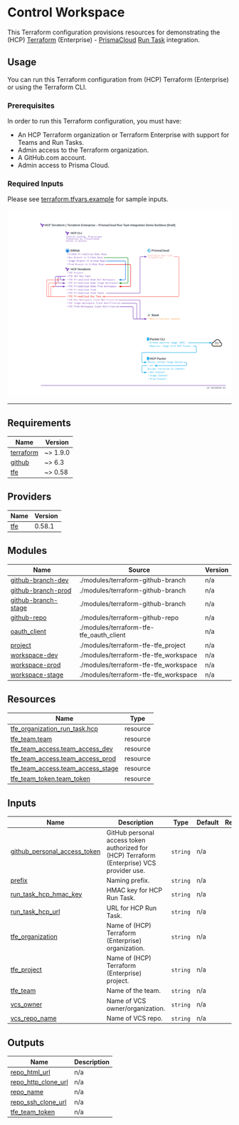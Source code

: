 # Control Workspace

This Terraform configuration provisions resources for demonstrating the (HCP) [Terraform](https://terraform.io) (Enterprise) - [PrismaCloud](https://www.paloaltonetworks.com/prisma/cloud) [Run Task](https://docs.prismacloud.io/en/enterprise-edition/content-collections/application-security/get-started/connect-code-and-build-providers/ci-cd-runs/add-terraform-run-tasks) integration.

## Usage

You can run this Terraform configuration from (HCP) Terraform (Enterprise) or using the Terraform CLI.

### Prerequisites
In order to run this Terraform configuration, you must have:
* An HCP Terraform organization or Terraform Enterprise with support for Teams and Run Tasks.
* Admin access to the Terraform organization.
* A GitHub.com account.
* Admin access to Prisma Cloud.

### Required Inputs
Please see [terraform.tfvars.example](terraform.tfvars.example) for sample inputs.

![Buildout overview](control.png?raw=true)


---

<!-- BEGIN_TF_DOCS -->
## Requirements

| Name | Version |
|------|---------|
| <a name="requirement_terraform"></a> [terraform](#requirement\_terraform) | ~> 1.9.0 |
| <a name="requirement_github"></a> [github](#requirement\_github) | ~> 6.3 |
| <a name="requirement_tfe"></a> [tfe](#requirement\_tfe) | ~> 0.58 |

## Providers

| Name | Version |
|------|---------|
| <a name="provider_tfe"></a> [tfe](#provider\_tfe) | 0.58.1 |

## Modules

| Name | Source | Version |
|------|--------|---------|
| <a name="module_github-branch-dev"></a> [github-branch-dev](#module\_github-branch-dev) | ./modules/terraform-github-branch | n/a |
| <a name="module_github-branch-prod"></a> [github-branch-prod](#module\_github-branch-prod) | ./modules/terraform-github-branch | n/a |
| <a name="module_github-branch-stage"></a> [github-branch-stage](#module\_github-branch-stage) | ./modules/terraform-github-branch | n/a |
| <a name="module_github-repo"></a> [github-repo](#module\_github-repo) | ./modules/terraform-github-repo | n/a |
| <a name="module_oauth_client"></a> [oauth\_client](#module\_oauth\_client) | ./modules/terraform-tfe-tfe_oauth_client | n/a |
| <a name="module_project"></a> [project](#module\_project) | ./modules/terraform-tfe-tfe_project | n/a |
| <a name="module_workspace-dev"></a> [workspace-dev](#module\_workspace-dev) | ./modules/terraform-tfe-tfe_workspace | n/a |
| <a name="module_workspace-prod"></a> [workspace-prod](#module\_workspace-prod) | ./modules/terraform-tfe-tfe_workspace | n/a |
| <a name="module_workspace-stage"></a> [workspace-stage](#module\_workspace-stage) | ./modules/terraform-tfe-tfe_workspace | n/a |

## Resources

| Name | Type |
|------|------|
| [tfe_organization_run_task.hcp](https://registry.terraform.io/providers/hashicorp/tfe/latest/docs/resources/organization_run_task) | resource |
| [tfe_team.team](https://registry.terraform.io/providers/hashicorp/tfe/latest/docs/resources/team) | resource |
| [tfe_team_access.team_access_dev](https://registry.terraform.io/providers/hashicorp/tfe/latest/docs/resources/team_access) | resource |
| [tfe_team_access.team_access_prod](https://registry.terraform.io/providers/hashicorp/tfe/latest/docs/resources/team_access) | resource |
| [tfe_team_access.team_access_stage](https://registry.terraform.io/providers/hashicorp/tfe/latest/docs/resources/team_access) | resource |
| [tfe_team_token.team_token](https://registry.terraform.io/providers/hashicorp/tfe/latest/docs/resources/team_token) | resource |

## Inputs

| Name | Description | Type | Default | Required |
|------|-------------|------|---------|:--------:|
| <a name="input_github_personal_access_token"></a> [github\_personal\_access\_token](#input\_github\_personal\_access\_token) | GitHub personal access token authorized for (HCP) Terraform (Enterprise) VCS provider use. | `string` | n/a | yes |
| <a name="input_prefix"></a> [prefix](#input\_prefix) | Naming prefix. | `string` | n/a | yes |
| <a name="input_run_task_hcp_hmac_key"></a> [run\_task\_hcp\_hmac\_key](#input\_run\_task\_hcp\_hmac\_key) | HMAC key for HCP Run Task. | `string` | n/a | yes |
| <a name="input_run_task_hcp_url"></a> [run\_task\_hcp\_url](#input\_run\_task\_hcp\_url) | URL for HCP Run Task. | `string` | n/a | yes |
| <a name="input_tfe_organization"></a> [tfe\_organization](#input\_tfe\_organization) | Name of (HCP) Terraform (Enterprise) organization. | `string` | n/a | yes |
| <a name="input_tfe_project"></a> [tfe\_project](#input\_tfe\_project) | Name of (HCP) Terraform (Enterprise) project. | `string` | n/a | yes |
| <a name="input_tfe_team"></a> [tfe\_team](#input\_tfe\_team) | Name of the team. | `string` | n/a | yes |
| <a name="input_vcs_owner"></a> [vcs\_owner](#input\_vcs\_owner) | Name of VCS owner/organization. | `string` | n/a | yes |
| <a name="input_vcs_repo_name"></a> [vcs\_repo\_name](#input\_vcs\_repo\_name) | Name of VCS repo. | `string` | n/a | yes |

## Outputs

| Name | Description |
|------|-------------|
| <a name="output_repo_html_url"></a> [repo\_html\_url](#output\_repo\_html\_url) | n/a |
| <a name="output_repo_http_clone_url"></a> [repo\_http\_clone\_url](#output\_repo\_http\_clone\_url) | n/a |
| <a name="output_repo_name"></a> [repo\_name](#output\_repo\_name) | n/a |
| <a name="output_repo_ssh_clone_url"></a> [repo\_ssh\_clone\_url](#output\_repo\_ssh\_clone\_url) | n/a |
| <a name="output_tfe_team_token"></a> [tfe\_team\_token](#output\_tfe\_team\_token) | n/a |
<!-- END_TF_DOCS -->
